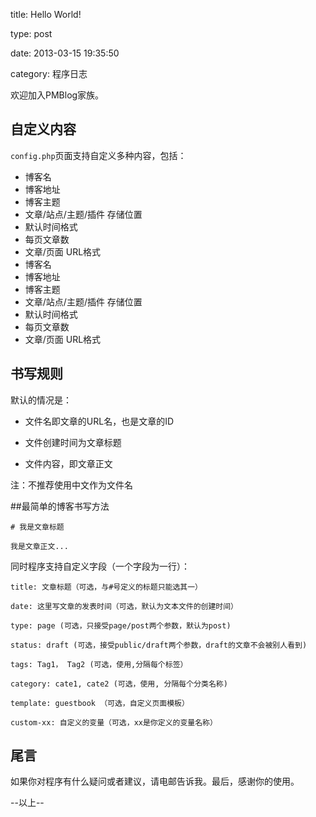 title: Hello World!

type: post

date: 2013-03-15 19:35:50

category: 程序日志

<p>欢迎加入PMBlog家族。</p>

<h2>自定义内容</h2>

`config.php`页面支持自定义多种内容，包括：

- 博客名
- 博客地址
- 博客主题
- 文章/站点/主题/插件 存储位置
- 默认时间格式
- 每页文章数
- 文章/页面 URL格式
- 博客名
- 博客地址
- 博客主题
- 文章/站点/主题/插件 存储位置
- 默认时间格式
- 每页文章数
- 文章/页面 URL格式

<!--more-->

<h2>书写规则</h2>

默认的情况是：

- 文件名即文章的URL名，也是文章的ID

- 文件创建时间为文章标题

- 文件内容，即文章正文

注：不推荐使用中文作为文件名

##最简单的博客书写方法

	# 我是文章标题

	我是文章正文...

同时程序支持自定义字段（一个字段为一行）：

	title: 文章标题（可选，与#号定义的标题只能选其一）
	
	date: 这里写文章的发表时间（可选，默认为文本文件的创建时间）
	
	type: page (可选，只接受page/post两个参数，默认为post)
	
	status: draft (可选，接受public/draft两个参数，draft的文章不会被别人看到)
	
	tags: Tag1， Tag2 (可选，使用,分隔每个标签）

    category: cate1, cate2 (可选，使用, 分隔每个分类名称)
	
	template: guestbook （可选，自定义页面模板）	

	custom-xx: 自定义的变量（可选，xx是你定义的变量名称）

<h2>尾言</h2>

<p>如果你对程序有什么疑问或者建议，请电邮告诉我。最后，感谢你的使用。</p>

<p>--以上--</p>

        